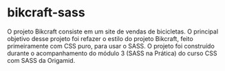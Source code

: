 # bikcraft-sass
O projeto Bikcraft consiste em um site de vendas de bicicletas. O principal objetivo desse projeto foi refazer o estilo do projeto Bikcraft, feito primeiramente com CSS puro, para usar o SASS. O projeto foi construído durante o acompanhamento do módulo 3 (SASS na Prática) do curso CSS com SASS da Origamid.
